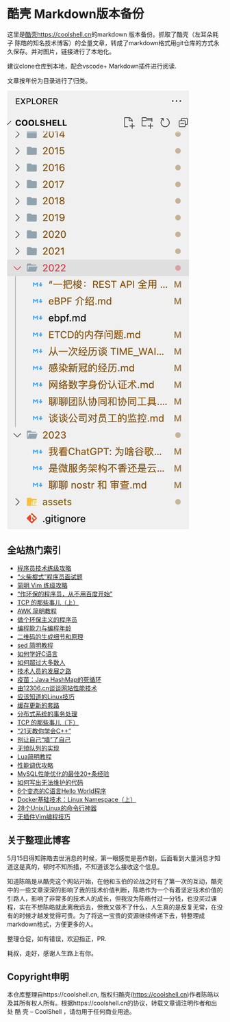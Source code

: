 # 酷壳 Markdown版本备份

这里是[酷壳https://coolshell.cn](https://coolshell.cn/)的markdown 版本备份。抓取了酷壳（左耳朵耗子 陈皓的知名技术博客）的全量文章，转成了markdown格式用git仓库的方式永久保存。并对图片，链接进行了本地化。

建议clone仓库到本地，配合vscode+ Markdown插件进行阅读. 

文章按年份为目录进行了归类。

![](assets/20230517231205.png)

## 全站热门索引

- [程序员技术练级攻略](./2011/%E7%A8%8B%E5%BA%8F%E5%91%98%E6%8A%80%E6%9C%AF%E7%BB%83%E7%BA%A7%E6%94%BB%E7%95%A5.md)
- [“火柴棍式”程序员面试题](./2011/%E2%80%9C%E7%81%AB%E6%9F%B4%E6%A3%8D%E5%BC%8F%E2%80%9D%E7%A8%8B%E5%BA%8F%E5%91%98%E9%9D%A2%E8%AF%95%E9%A2%98.md)
- [简明 Vim 练级攻略](./2011/%E7%AE%80%E6%98%8E%20Vim%20%E7%BB%83%E7%BA%A7%E6%94%BB%E7%95%A5.md)
- [“作环保的程序员，从不用百度开始”](./2013/%E2%80%9C%E4%BD%9C%E7%8E%AF%E4%BF%9D%E7%9A%84%E7%A8%8B%E5%BA%8F%E5%91%98%EF%BC%8C%E4%BB%8E%E4%B8%8D%E7%94%A8%E7%99%BE%E5%BA%A6%E5%BC%80%E5%A7%8B%E2%80%9D.md)
- [TCP 的那些事儿（上）](./2014/TCP%20%E7%9A%84%E9%82%A3%E4%BA%9B%E4%BA%8B%E5%84%BF%EF%BC%88%E4%B8%8A%EF%BC%89.md)
- [AWK 简明教程](/2013/AWK%20%E7%AE%80%E6%98%8E%E6%95%99%E7%A8%8B.md)
- [做个环保主义的程序员](/2012/%E5%81%9A%E4%B8%AA%E7%8E%AF%E4%BF%9D%E4%B8%BB%E4%B9%89%E7%9A%84%E7%A8%8B%E5%BA%8F%E5%91%98.md)
- [编程能力与编程年龄](/2013/%E7%BC%96%E7%A8%8B%E8%83%BD%E5%8A%9B%E4%B8%8E%E7%BC%96%E7%A8%8B%E5%B9%B4%E9%BE%84.md)
- [二维码的生成细节和原理](/2013/%E4%BA%8C%E7%BB%B4%E7%A0%81%E7%9A%84%E7%94%9F%E6%88%90%E7%BB%86%E8%8A%82%E5%92%8C%E5%8E%9F%E7%90%86.md)
- [sed 简明教程](/2013/sed%20%E7%AE%80%E6%98%8E%E6%95%99%E7%A8%8B.md)
- [如何学好C语言](/2011/%E5%A6%82%E4%BD%95%E5%AD%A6%E5%A5%BDC%E8%AF%AD%E8%A8%80.md)
- [如何超过大多数人](./2019/%E5%A6%82%E4%BD%95%E8%B6%85%E8%BF%87%E5%A4%A7%E5%A4%9A%E6%95%B0%E4%BA%BA.md)
- [技术人员的发展之路](./2016/%E6%8A%80%E6%9C%AF%E4%BA%BA%E5%91%98%E7%9A%84%E5%8F%91%E5%B1%95%E4%B9%8B%E8%B7%AF.md)
- [疫苗：Java HashMap的死循环](/2013/%E7%96%AB%E8%8B%97%EF%BC%9AJava%20HashMap%E7%9A%84%E6%AD%BB%E5%BE%AA%E7%8E%AF.md)
- [由12306.cn谈谈网站性能技术](/2012/%E7%94%B112306.cn%E8%B0%88%E8%B0%88%E7%BD%91%E7%AB%99%E6%80%A7%E8%83%BD%E6%8A%80%E6%9C%AF.md)
- [应该知道的Linux技巧](/2013/%E5%BA%94%E8%AF%A5%E7%9F%A5%E9%81%93%E7%9A%84Linux%E6%8A%80%E5%B7%A7.md)
- [缓存更新的套路](/2016/%E7%BC%93%E5%AD%98%E6%9B%B4%E6%96%B0%E7%9A%84%E5%A5%97%E8%B7%AF.md)
- [分布式系统的事务处理](/2014/%E5%88%86%E5%B8%83%E5%BC%8F%E7%B3%BB%E7%BB%9F%E7%9A%84%E4%BA%8B%E5%8A%A1%E5%A4%84%E7%90%86.md)
- [TCP 的那些事儿（下）](/2014/TCP%20%E7%9A%84%E9%82%A3%E4%BA%9B%E4%BA%8B%E5%84%BF%EF%BC%88%E4%B8%8B%EF%BC%89.md)
- [“21天教你学会C++”](/2010/%E2%80%9C21%E5%A4%A9%E6%95%99%E4%BD%A0%E5%AD%A6%E4%BC%9AC%2B%2B%E2%80%9D.md)
- [别让自己“墙”了自己](/2019/%E5%88%AB%E8%AE%A9%E8%87%AA%E5%B7%B1%E2%80%9C%E5%A2%99%E2%80%9D%E4%BA%86%E8%87%AA%E5%B7%B1.md)
- [无锁队列的实现](/2012/%E6%97%A0%E9%94%81%E9%98%9F%E5%88%97%E7%9A%84%E5%AE%9E%E7%8E%B0.md)
- [Lua简明教程](/2013/Lua%E7%AE%80%E6%98%8E%E6%95%99%E7%A8%8B.md)
- [性能调优攻略](/2012/%E6%80%A7%E8%83%BD%E8%B0%83%E4%BC%98%E6%94%BB%E7%95%A5.md)
- [MySQL性能优化的最佳20+条经验](/2009/MySQL%E6%80%A7%E8%83%BD%E4%BC%98%E5%8C%96%E7%9A%84%E6%9C%80%E4%BD%B320%2B%E6%9D%A1%E7%BB%8F%E9%AA%8C.md)
- [如何写出无法维护的代码](/2011/%E5%A6%82%E4%BD%95%E5%86%99%E5%87%BA%E6%97%A0%E6%B3%95%E7%BB%B4%E6%8A%A4%E7%9A%84%E4%BB%A3%E7%A0%81.md)
- [6个变态的C语言Hello World程序](/2009/6%E4%B8%AA%E5%8F%98%E6%80%81%E7%9A%84C%E8%AF%AD%E8%A8%80Hello%20World%E7%A8%8B%E5%BA%8F.md)
- [Docker基础技术：Linux Namespace（上）](/2015/Docker%E5%9F%BA%E7%A1%80%E6%8A%80%E6%9C%AF%EF%BC%9ALinux%20Namespace%EF%BC%88%E4%B8%8A%EF%BC%89.md)
- [28个Unix/Linux的命令行神器](/2012/28%E4%B8%AAUnix-Linux%E7%9A%84%E5%91%BD%E4%BB%A4%E8%A1%8C%E7%A5%9E%E5%99%A8.md)
- [无插件Vim编程技巧](/2014/%E6%97%A0%E6%8F%92%E4%BB%B6Vim%E7%BC%96%E7%A8%8B%E6%8A%80%E5%B7%A7.md)

## 关于整理此博客

5月15日得知陈皓去世消息的时候，第一眼感觉是恶作剧，后面看到大量消息才知道这是真的，顿时不知所措，不知道该怎么接收这个信息。

知道陈皓是从酷壳这个网站开始，在他和玉伯的论战之时有了第一次的互动，酷壳中的一些文章深深的影响了我的技术价值判断，陈皓作为一个有着坚定技术价值的引路人，影响了非常多的技术人的成长，但我没为陈皓付过一分钱，也没买过课程，实在不想陈皓就此离我远去，但我又做不了什么，人生真的是反复无常，在没有的时候才越发觉得可贵。为了将这一宝贵的资源继续传递下去，特整理成markdown格式，方便更多的人。

整理仓促，如有错误，欢迎指正，PR.

耗叔，走好，感谢人生路上有你。

## Copyright申明

本仓库整理自https://coolshell.cn, 版权归酷壳(https://coolshell.cn)作者陈皓以及其所有权人所有。根据https://coolshell.cn的协议，转载文章请注明作者和出处 酷 壳 – CoolShell ，请勿用于任何商业用途。